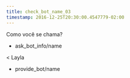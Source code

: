 ```yaml
---
title: check_bot_name_03
timestamp: 2016-12-25T20:30:00.4547779-02:00
---
```


Como você se chama?
* ask_bot_info/name

< Layla
* provide_bot/name
